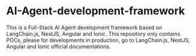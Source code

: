 # AI-Agent-development-framework

This is a Full-Stack AI Agent development framework based on LangChain.js, NestJS, Angular and Ionic. This repository only contains POCs, please for developments in production, go to LangChain.js, NestJS, Angular and Ionic official documentations.



